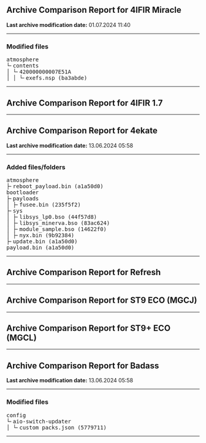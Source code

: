 <h2>Archive Comparison Report for <b>4IFIR Miracle</b></h2><b>Last archive modification date:</b> 01.07.2024 11:40<hr>

<h3>Modified files</h3>
<pre>atmosphere
└╴contents
│ └╴420000000007E51A
│ │ └╴exefs.nsp (ba3abde)
</pre>
<hr>

<h2>Archive Comparison Report for <b>4IFIR 1.7</b></h2><hr>

<h2>Archive Comparison Report for <b>4ekate</b></h2><b>Last archive modification date:</b> 13.06.2024 05:58<hr>

<h3>Added files/folders</h3>
<pre>atmosphere
├╴reboot_payload.bin (a1a50d0)
bootloader
├╴payloads
│ ├╴fusee.bin (235f5f2)
├╴sys
│ ├╴libsys_lp0.bso (44f57d8)
│ ├╴libsys_minerva.bso (83ac624)
│ ├╴module_sample.bso (14622f0)
│ ├╴nyx.bin (9b92384)
├╴update.bin (a1a50d0)
payload.bin (a1a50d0)
</pre>
<hr>

<h2>Archive Comparison Report for <b>Refresh</b></h2><hr>

<h2>Archive Comparison Report for <b>ST9 ECO (MGCJ)</b></h2><hr>

<h2>Archive Comparison Report for <b>ST9+ ECO (MGCL)</b></h2><hr>

<h2>Archive Comparison Report for <b>Badass</b></h2><b>Last archive modification date:</b> 13.06.2024 05:58<hr>

<h3>Modified files</h3>
<pre>config
└╴aio-switch-updater
│ └╴custom_packs.json (5779711)
</pre>
<hr>


